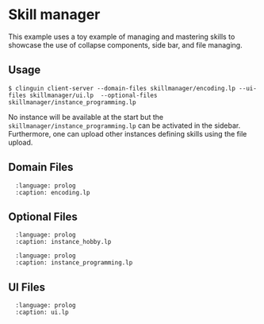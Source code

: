 # Skill manager


This example uses a toy example of managing and mastering skills to
showcase the use of collapse components, side bar, and file managing.

## Usage

```console
$ clinguin client-server --domain-files skillmanager/encoding.lp --ui-files skillmanager/ui.lp  --optional-files skillmanager/instance_programming.lp
```

No instance will be available at the start but the `skillmanager/instance_programming.lp` can be activated in the sidebar.
Furthermore, one can upload other instances defining skills using the file upload.


## Domain Files

```{literalinclude} ../../../examples/angular/skillmanager/encoding.lp
  :language: prolog
  :caption: encoding.lp
```

## Optional Files

```{literalinclude} ../../../examples/angular/skillmanager/instance_hobby.lp
  :language: prolog
  :caption: instance_hobby.lp
```

```{literalinclude} ../../../examples/angular/skillmanager/instance_programming.lp
  :language: prolog
  :caption: instance_programming.lp
```

## UI Files

```{literalinclude} ../../../examples/angular/skillmanager/ui.lp
  :language: prolog
  :caption: ui.lp
```

